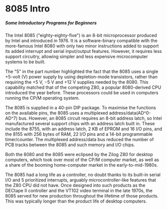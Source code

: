 # 8085 Intro
##### Some Introductory Programs for Beginners

The Intel 8085 ("eighty-eighty-five") is an 8-bit microprocessor produced by Intel and introduced in 1976. It is a software-binary compatible with the more-famous Intel 8080 with only two minor instructions added to support its added interrupt and serial input/output features. However, it requires less support circuitry, allowing simpler and less expensive microcomputer systems to be built.

The "5" in the part number highlighted the fact that the 8085 uses a single +5-volt (V) power supply by using depletion-mode transistors, rather than requiring the +5 V, −5 V and +12 V supplies needed by the 8080. This capability matched that of the competing Z80, a popular 8080-derived CPU introduced the year before. These processors could be used in computers running the CP/M operating system.

The 8085 is supplied in a 40-pin DIP package. To maximise the functions on the available pins, the 8085 uses a multiplexed address/data(AD^0-AD^7) bus. However, an 8085 circuit requires an 8-bit address latch, so Intel manufactured several support chips with an address latch built in. These include the 8755, with an address latch, 2 KB of EPROM and 16 I/O pins, and the 8155 with 256 bytes of RAM, 22 I/O pins and a 14-bit programmable timer/counter. The multiplexed address/data bus reduced the number of PCB tracks between the 8085 and such memory and I/O chips.

Both the 8080 and the 8085 were eclipsed by the Zilog Z80 for desktop computers, which took over most of the CP/M computer market, as well as a share of the booming home-computer market in the early-to-mid-1980s.

The 8085 had a long life as a controller, no doubt thanks to its built-in serial I/O and 5 prioritized interrupts, arguably microcontroller-like features that the Z80 CPU did not have. Once designed into such products as the DECtape II controller and the VT102 video terminal in the late 1970s, the 8085 served for new production throughout the lifetime of those products. This was typically longer than the product life of desktop computers.
